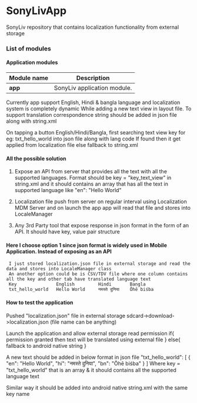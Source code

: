 # SonyLivApp
SonyLiv repository that contains localization functionality from external storage

### List of modules

#### Application modules

| Module name | Description |
| --- | --- |
| **app** | SonyLiv application module. |

Currently app support English, Hindi & bangla language and localization system is completely dynamic
While adding a new text view in layout file. To support translation correspondence string should be added
in json file along with string.xml

On tapping a button English/Hindi/Bangla, first searching text view key for eg: txt_hello_world into json file along with lang code
If found then it get applied from localization file else fallback to string.xml


#### All the possible solution
1. Expose an API from server that provides all the text with all the supported languages.
   Format should be key = "key_text_view" in string.xml and it should contains an array
   that has all the text in supported language like "en": "Hello World"

2. Localization file push from server on regular interval using Localization MDM Server and on launch the app
   app will read that file and stores into LocaleManager

3. Any 3rd Party tool that expose response in json format in the form of an API. It should have key, value pair structure

#### Here I choose option 1 since json format is widely used in Mobile Application. Instead of exposing as an API
     I just stored localization.json file in external storage and read the data and stores into LocaleManager class
     An another option could be is CSV/TDV file where one column contains all the key and other tab have translated language text
     Key               English         Hindi       Bangla
     txt_hello_world   Hello World     नमस्ते दुनिया    Ōhē biśba



#### How to test the application
Pushed "localization.json" file in external storage
sdcard->download->localization.json (file name can be anything)

Launch the application and allow external storage read permission
if{
    permission granted then text will be translated using external file
  }
 else{
    fallback to android native string
 }

 A new text should be added in below format in json file
 "txt_hello_world": [
   {
    "en": "Hello World",
    "hi": "नमस्ते दुनिया",
    "bn": "Ōhē biśba"
   }
  ]
Where key = "txt_hello_world" that is an array & it should contains all the supported language text

Similar way it should be added into android native string.xml with the same key name



